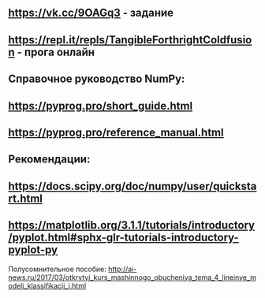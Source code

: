 https://vk.cc/9OAGq3 - задание
-
https://repl.it/repls/TangibleForthrightColdfusion - прога онлайн
-
Справочное руководство NumPy:
-
https://pyprog.pro/short_guide.html
-
https://pyprog.pro/reference_manual.html
-

Рекомендации:
-
https://docs.scipy.org/doc/numpy/user/quickstart.html
-
https://matplotlib.org/3.1.1/tutorials/introductory/pyplot.html#sphx-glr-tutorials-introductory-pyplot-py
-
Полусомнительное пособие:
http://ai-news.ru/2017/03/otkrytyj_kurs_mashinnogo_obucheniya_tema_4_linejnye_modeli_klassifikacii_i.html
